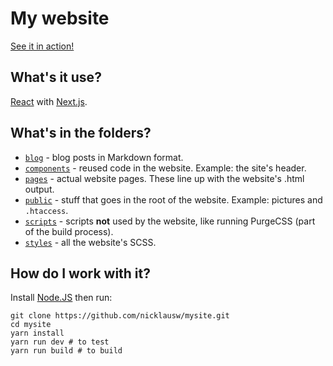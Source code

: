 # My website

[See it in action!](https://nicklausw.com)

## What's it use?
[React](https://reactjs.org/) with [Next.js](https://nextjs.org/).

## What's in the folders?
* [`blog`](blog) - blog posts in Markdown format.
* [`components`](components) - reused code in the website. Example: the site's header.
* [`pages`](pages) - actual website pages. These line up with the website's .html output.
* [`public`](public) - stuff that goes in the root of the website. Example: pictures and `.htaccess`.
* [`scripts`](scripts) - scripts **not** used by the website, like running PurgeCSS (part of the build process).
* [`styles`](styles) - all the website's SCSS.

## How do I work with it?
Install [Node.JS](https://nodejs.org/en/) then run:
~~~
git clone https://github.com/nicklausw/mysite.git
cd mysite
yarn install
yarn run dev # to test
yarn run build # to build
~~~